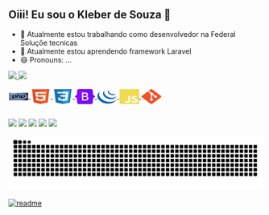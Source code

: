 ## Oiii! Eu sou o Kleber de Souza 👋

- 🔭 Atualmente estou trabalhando como desenvolvedor na Federal Soluçõe tecnicas
- 🌱 Atualmente estou aprendendo framework Laravel
- 😄 Pronouns: ...

<div>
  <!--https://github.com/klsdesigner-->
  <a href="https://www.behance.net/?tracking_source=typeahead_search_direct&search=klsdesigner"> 
  <img height="180em" src="https://github-readme-stats.vercel.app/api?username=klsdesigner&show_icons=true&theme=dark&include_all_commits=true&count_private=true"/>
  <img height="180em" src="https://github-readme-stats.vercel.app/api/top-langs/?username=klsdesigner&layout=compact&langs_count=7&theme=dark"/>
</div>
  
<div style="display: inline_block"><br>
  <img align="center" alt="Kleber-php" height="30" width="40" src="https://raw.githubusercontent.com/devicons/devicon/master/icons/php/php-original.svg">
  <img align="center" alt="Kleber-HTML" height="30" width="40" src="https://raw.githubusercontent.com/devicons/devicon/master/icons/html5/html5-original.svg">
  <img align="center" alt="Kleber-CSS" height="30" width="40" src="https://raw.githubusercontent.com/devicons/devicon/master/icons/css3/css3-original.svg">
  <img align="center" alt="Kleber-bootstrap" height="30" width="40" src="https://raw.githubusercontent.com/devicons/devicon/master/icons/bootstrap/bootstrap-original.svg">
  <img align="center" alt="Kleber-jquery" height="30" width="40" src="https://raw.githubusercontent.com/devicons/devicon/master/icons/jquery/jquery-original.svg">
  <img align="center" alt="Kleber-Js" height="30" width="40" src="https://raw.githubusercontent.com/devicons/devicon/master/icons/javascript/javascript-plain.svg">
  <img align="center" alt="Kleber-git" height="30" width="40" src="https://raw.githubusercontent.com/devicons/devicon/master/icons/git/git-original.svg">     
  <!--<img align="right" alt="Kleber-yoda" src="https://cdn.discordapp.com/attachments/795358919417397249/825430589581688872/hi.gif">-->
</div>  
  
  ##
 
<div> 
  <a href="http://bit.ly/Klsdesigner-whatsapp" target="blank"><img src="https://img.shields.io/badge/WhatsApp-25D366?style=for-the-badge&logo=whatsapp&logoColor=white"></a>
  <a href="https://www.facebook.com/klsdesigner" target="blank"><img src="https://img.shields.io/badge/Facebook-1877F2?style=for-the-badge&logo=facebook&logoColor=white"></a>
  <a href="https://instagram.com/rafaballerini" target="_blank"><img src="https://img.shields.io/badge/-Instagram-%23E4405F?style=for-the-badge&logo=instagram&logoColor=white" target="_blank"></a> 
  <a href = "mailto:klstrabalhos@gmail.com"><img src="https://img.shields.io/badge/-Gmail-%23333?style=for-the-badge&logo=gmail&logoColor=white" target="_blank"></a>
  <a href="https://www.linkedin.com/in/rafaella-ballerini-45875016a" target="_blank"><img src="https://img.shields.io/badge/-LinkedIn-%230077B5?style=for-the-badge&logo=linkedin&logoColor=white" target="_blank"></a> 
 
  ![Snake animation](https://github.com/klsdesigner/klsdesigner/blob/output/github-contribution-grid-snake.svg)
 
</div> 
  
[![readme](https://github-readme-stats.vercel.app/api/pin/?username=KLSDESIGNER&repo=KLSDESIGNER&theme=react)](https://github.com/KLSDESIGNER/KLSDESIGNER)
